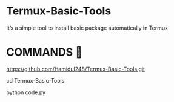 # Termux-Basic-Tools
It’s a simple tool to install basic package automatically in Termux

# COMMANDS 🔰
https://github.com/Hamidul248/Termux-Basic-Tools.git

cd Termux-Basic-Tools

python code.py
